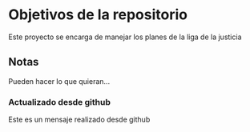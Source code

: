# Objetivos de la repositorio

Este proyecto se encarga de manejar los planes de la liga de la justicia


## Notas
Pueden hacer lo que quieran...

### Actualizado desde github
Este es un mensaje realizado desde github
